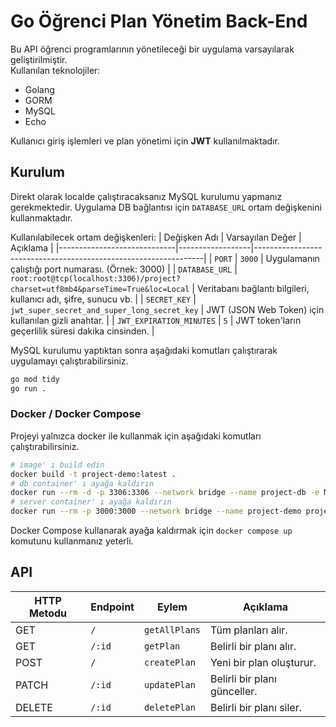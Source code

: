 # Go Öğrenci Plan Yönetim Back-End

Bu API öğrenci programlarının yönetileceği bir uygulama varsayılarak geliştirilmiştir.  
Kullanılan teknolojiler:

- Golang
- GORM
- MySQL
- Echo

Kullanıcı giriş işlemleri ve plan yönetimi için **JWT** kullanılmaktadır.

## Kurulum

Direkt olarak localde çalıştıracaksanız MySQL kurulumu yapmanız gerekmektedir. Uygulama DB bağlantısı için `DATABASE_URL` ortam değişkenini kullanmaktadır.
  
Kullanılabilecek ortam değişkenleri:
| Değişken Adı                | Varsayılan Değer | Açıklama                                                        |
|-----------------------------|------------------|-----------------------------------------------------------------|
| `PORT`                      | `3000`           | Uygulamanın çalıştığı port numarası. (Örnek: 3000)              |
| `DATABASE_URL`              | `root:root@tcp(localhost:3306)/project?charset=utf8mb4&parseTime=True&loc=Local` | Veritabanı bağlantı bilgileri, kullanıcı adı, şifre, sunucu vb. |
| `SECRET_KEY`                | `jwt_super_secret_and_super_long_secret_key` | JWT (JSON Web Token) için kullanılan gizli anahtar.             |
| `JWT_EXPIRATION_MINUTES`    | `5` | JWT token'ların geçerlilik süresi dakika cinsinden.             |

MySQL kurulumu yaptıktan sonra aşağıdaki komutları çalıştırarak uygulamayı çalıştırabilirsiniz.

```bash
go mod tidy
go run .
```

### Docker / Docker Compose

Projeyi yalnızca docker ile kullanmak için aşağıdaki komutları çalıştırabilirsiniz.

```bash
# image' ı build edin
docker build -t project-demo:latest .
# db container' ı ayağa kaldırın
docker run --rm -d -p 3306:3306 --network bridge --name project-db -e MYSQL_ROOT_PASSWORD=root -e MYSQL_DATABASE=project mysql
# server container' ı ayağa kaldırın
docker run --rm -p 3000:3000 --network bridge --name project-demo project-demo:latest
```

Docker Compose kullanarak ayağa kaldırmak için `docker compose up` komutunu kullanmanız yeterli.

## API

| HTTP Metodu | Endpoint      | Eylem         | Açıklama                              |
|-------------|---------------|---------------|---------------------------------------|
| GET         | `/`           | `getAllPlans` | Tüm planları alır.                   |
| GET         | `/:id`        | `getPlan`    | Belirli bir planı alır.              |
| POST        | `/`           | `createPlan` | Yeni bir plan oluşturur.             |
| PATCH       | `/:id`        | `updatePlan` | Belirli bir planı günceller.         |
| DELETE      | `/:id`        | `deletePlan` | Belirli bir planı siler.             |
